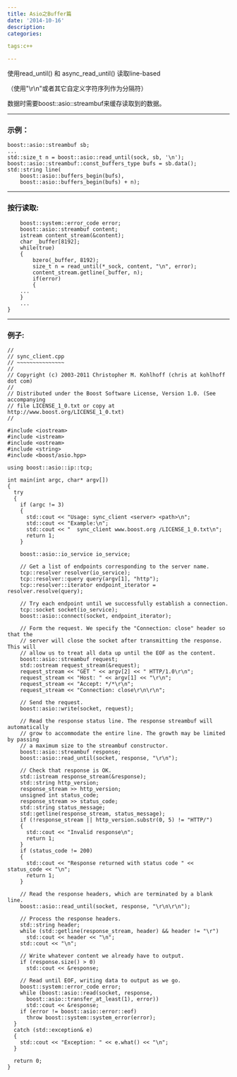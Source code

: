 ```yaml
---
title: Asio之Buffer篇
date: '2014-10-16'
description:
categories:

tags:c++

---
```


使用read_until() 和 async_read_until() 读取line-based

（使用"\r\n"或者其它自定义字符序列作为分隔符）

数据时需要boost::asio::streambuf来缓存读取到的数据。

---

### 示例：

	boost::asio::streambuf sb;
	...
	std::size_t n = boost::asio::read_until(sock, sb, '\n');
	boost::asio::streambuf::const_buffers_type bufs = sb.data();
	std::string line(
	    boost::asio::buffers_begin(bufs),
	    boost::asio::buffers_begin(bufs) + n);

---

### 按行读取:

        boost::system::error_code error;
        boost::asio::streambuf content;
        istream content_stream(&content);
        char _buffer[8192];
        while(true)
        {
            bzero(_buffer, 8192);
            size_t n = read_until(*_sock, content, "\n", error);
            content_stream.getline(_buffer, n);
            if(error)
            {
		...
	    }
	    ...
	}

---

### 例子:

	//
	// sync_client.cpp
	// ~~~~~~~~~~~~~~~
	//
	// Copyright (c) 2003-2011 Christopher M. Kohlhoff (chris at kohlhoff dot com)
	//
	// Distributed under the Boost Software License, Version 1.0. (See accompanying
	// file LICENSE_1_0.txt or copy at http://www.boost.org/LICENSE_1_0.txt)
	//

	#include <iostream>
	#include <istream>
	#include <ostream>
	#include <string>
	#include <boost/asio.hpp>

	using boost::asio::ip::tcp;

	int main(int argc, char* argv[])
	{
	  try
	  {
	    if (argc != 3)
	    {
	      std::cout << "Usage: sync_client <server> <path>\n";
	      std::cout << "Example:\n";
	      std::cout << "  sync_client www.boost.org /LICENSE_1_0.txt\n";
	      return 1;
	    }

	    boost::asio::io_service io_service;

	    // Get a list of endpoints corresponding to the server name.
	    tcp::resolver resolver(io_service);
	    tcp::resolver::query query(argv[1], "http");
	    tcp::resolver::iterator endpoint_iterator = resolver.resolve(query);

	    // Try each endpoint until we successfully establish a connection.
	    tcp::socket socket(io_service);
	    boost::asio::connect(socket, endpoint_iterator);

	    // Form the request. We specify the "Connection: close" header so that the
	    // server will close the socket after transmitting the response. This will
	    // allow us to treat all data up until the EOF as the content.
	    boost::asio::streambuf request;
	    std::ostream request_stream(&request);
	    request_stream << "GET " << argv[2] << " HTTP/1.0\r\n";
	    request_stream << "Host: " << argv[1] << "\r\n";
	    request_stream << "Accept: */*\r\n";
	    request_stream << "Connection: close\r\n\r\n";

	    // Send the request.
	    boost::asio::write(socket, request);

	    // Read the response status line. The response streambuf will automatically
	    // grow to accommodate the entire line. The growth may be limited by passing
	    // a maximum size to the streambuf constructor.
	    boost::asio::streambuf response;
	    boost::asio::read_until(socket, response, "\r\n");

	    // Check that response is OK.
	    std::istream response_stream(&response);
	    std::string http_version;
	    response_stream >> http_version;
	    unsigned int status_code;
	    response_stream >> status_code;
	    std::string status_message;
	    std::getline(response_stream, status_message);
	    if (!response_stream || http_version.substr(0, 5) != "HTTP/")
	    {
	      std::cout << "Invalid response\n";
	      return 1;
	    }
	    if (status_code != 200)
	    {
	      std::cout << "Response returned with status code " << status_code << "\n";
	      return 1;
	    }

	    // Read the response headers, which are terminated by a blank line.
	    boost::asio::read_until(socket, response, "\r\n\r\n");

	    // Process the response headers.
	    std::string header;
	    while (std::getline(response_stream, header) && header != "\r")
	      std::cout << header << "\n";
	    std::cout << "\n";

	    // Write whatever content we already have to output.
	    if (response.size() > 0)
	      std::cout << &response;

	    // Read until EOF, writing data to output as we go.
	    boost::system::error_code error;
	    while (boost::asio::read(socket, response,
		  boost::asio::transfer_at_least(1), error))
	      std::cout << &response;
	    if (error != boost::asio::error::eof)
	      throw boost::system::system_error(error);
	  }
	  catch (std::exception& e)
	  {
	    std::cout << "Exception: " << e.what() << "\n";
	  }

	  return 0;
	}
